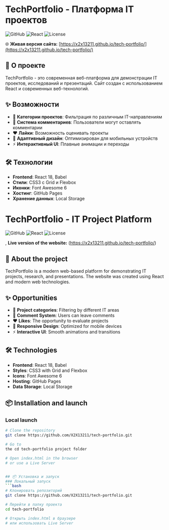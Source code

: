 # TechPortfolio - Платформа IT проектов

![GitHub](https://img.shields.io/badge/GitHub-Pages-brightgreen)
![React](https://img.shields.io/badge/React-18.2-blue)
![License](https://img.shields.io/badge/License-MIT-green)

🌐 **Живая версия сайта:** [https://x2x13211.github.io/tech-portfolio/](https://x2x13211.github.io/tech-portfolio/)

## 🚀 О проекте

TechPortfolio - это современная веб-платформа для демонстрации IT проектов, исследований и презентаций. Сайт создан с использованием React и современных веб-технологий.

## ✨ Возможности

- 📁 **Категории проектов**: Фильтрация по различным IT-направлениям
- 💬 **Система комментариев**: Пользователи могут оставлять комментарии
- ❤️ **Лайки**: Возможность оценивать проекты
- 🎨 **Адаптивный дизайн**: Оптимизирован для мобильных устройств
- ⚡ **Интерактивный UI**: Плавные анимации и переходы

## 🛠️ Технологии

- **Frontend**: React 18, Babel
- **Стили**: CSS3 с Grid и Flexbox
- **Иконки**: Font Awesome 6
- **Хостинг**: GitHub Pages
- **Хранение данных**: Local Storage


# TechPortfolio - IT Project Platform

![GitHub](https://img.shields.io/badge/GitHub-Pages-brightgreen)
![React](https://img.shields.io/badge/React-18.2-blue)
![License](https://img.shields.io/badge/License-MIT-green)

, **Live version of the website:** (https://x2x13211.github.io/tech-portfolio/)

## 🚀 About the project

TechPortfolio is a modern web-based platform for demonstrating IT projects, research, and presentations. The website was created using React and modern web technologies.

## ✨ Opportunities

- 📁 **Project categories**: Filtering by different IT areas
- 💬 **Comment System**: Users can leave comments
- ❤️ **Likes**: The opportunity to evaluate projects
- 🎨 **Responsive Design**: Optimized for mobile devices
- ⚡ **Interactive UI**: Smooth animations and transitions

## 🛠️ Technologies

- **Frontend**: React 18, Babel
- **Styles**: CSS3 with Grid and Flexbox
- **Icons**: Font Awesome 6
- **Hosting**: GitHub Pages
- **Data Storage**: Local Storage

## 📦 Installation and launch
### Local launch
```bash
# Clone the repository
git clone https://github.com/X2X13211/tech-portfolio.git

# Go to
the cd tech-portfolio project folder

# Open index.html in the browser
# or use a Live Server


## 📦 Установка и запуск
### Локальный запуск
```bash
# Клонировать репозиторий
git clone https://github.com/X2X13211/tech-portfolio.git

# Перейти в папку проекта
cd tech-portfolio

# Открыть index.html в браузере
# или использовать Live Server
